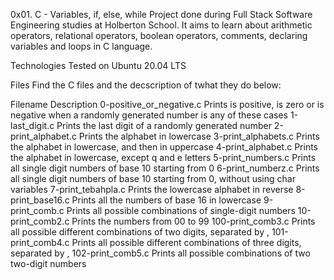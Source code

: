 0x01. C - Variables, if, else, while
Project done during Full Stack Software Engineering studies at Holberton School. It aims to learn about arithmetic operators, relational operators, boolean operators, comments, declaring variables and loops in C language.

Technologies
Tested on Ubuntu 20.04 LTS

Files
Find the C files and the decscription of twhat they do below:

Filename	Description
0-positive_or_negative.c	Prints is positive, is zero or is negative when a randomly generated number is any of these cases
1-last_digit.c	Prints the last digit of a randomly generated number
2-print_alphabet.c	Prints the alphabet in lowercase
3-print_alphabets.c	Prints the alphabet in lowercase, and then in uppercase
4-print_alphabet.c	Prints the alphabet in lowercase, except q and e letters
5-print_numbers.c	Prints all single digit numbers of base 10 starting from 0
6-print_numberz.c	Prints all single digit numbers of base 10 starting from 0, without using char variables
7-print_tebahpla.c	Prints the lowercase alphabet in reverse
8-print_base16.c	Prints all the numbers of base 16 in lowercase
9-print_comb.c	Prints all possible combinations of single-digit numbers
10-print_comb2.c	Prints the numbers from 00 to 99
100-print_comb3.c	Prints all possible different combinations of two digits, separated by ,
101-print_comb4.c	Prints all possible different combinations of three digits, separated by ,
102-print_comb5.c	Prints all possible combinations of two two-digit numbers

